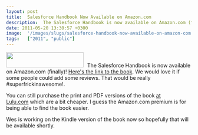 ```yaml
---
layout: post
title:  Salesforce Handbook Now Available on Amazon.com
description:  The Salesforce Handbook is now available on Amazon.com (finally)!Heres the link to the book  . We would love it if some people could add some reviews. That would be really #superfrickinawesome!. You can still purchase the print and PDF versions of the book at Lulu.com  which are a bit cheaper. I guess the Amazon.com premium is for being able to find the book easier. Wes is working on the Kindle version of the book now so hopefully that will be available shortly.
date: 2011-05-20 13:30:57 +0300
image:  '/images/slugs/salesforce-handbook-now-available-on-amazon-com.jpg'
tags:   ["2011", "public"]
---
```

<p><a href="http://www.amazon.com/Salesforce-Handbook-Wes-Nolte/dp/1446108538/ref=sr_1_2?ie=UTF8&s=books&qid=1305819111&sr=1-2"><img class="alignleft size-full wp-image-184" style="padding-right: 10px;" title="amazon" src="http://salesforcehandbook.files.wordpress.com/2011/05/amazon.png" alt="" width="210" height="41" /></a>The Salesforce Handbook is now available on Amazon.com (finally)! <a href="http://www.amazon.com/Salesforce-Handbook-Wes-Nolte/dp/1446108538/ref=sr_1_2?ie=UTF8&s=books&qid=1305819111&sr=1-2" target="_blank">Here's the link to the book</a>. We would love it if some people could add some reviews. That would be really #superfrickinawesome!.</p><p>You can still purchase the print and PDF versions of the book <a href="http://www.lulu.com/spotlight/salesforcehandbook" target="_blank">at Lulu.com</a> which are a bit cheaper. I guess the Amazon.com premium is for being able to find the book easier.</p><p>Wes is working on the Kindle version of the book now so hopefully that will be available shortly.</p>
